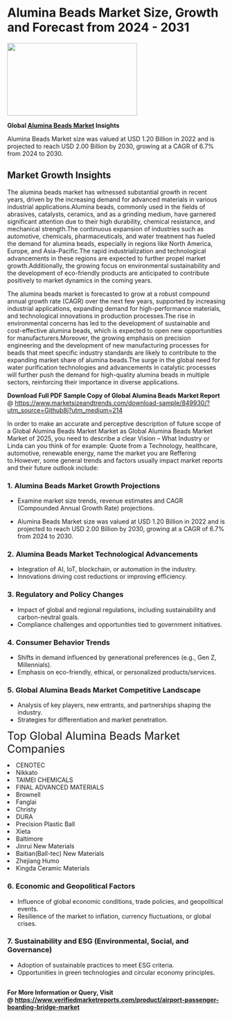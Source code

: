 <H1>Alumina Beads Market Size, Growth and Forecast from 2024 - 2031</H1><img class="aligncenter size-medium wp-image-584254" src="https://thirdeyenews.in/wp-content/uploads/2024/09/Global-Market-Research-300x168.jpeg" alt="" width="300" height="168" /><p><strong>Global&nbsp;<a href="https://www.marketsizeandtrends.com/download-sample/849930/?utm_source=Github8j?utm_medium=214">Alumina Beads Market</a> Insights</strong></p><p>Alumina Beads Market size was valued at USD 1.20 Billion in 2022 and is projected to reach USD 2.00 Billion by 2030, growing at a CAGR of 6.7% from 2024 to 2030.</p><p><h2>Market Growth Insights</h2> <p>The alumina beads market has witnessed substantial growth in recent years, driven by the increasing demand for advanced materials in various industrial applications.Alumina beads, commonly used in the fields of abrasives, catalysts, ceramics, and as a grinding medium, have garnered significant attention due to their high durability, chemical resistance, and mechanical strength.The continuous expansion of industries such as automotive, chemicals, pharmaceuticals, and water treatment has fueled the demand for alumina beads, especially in regions like North America, Europe, and Asia-Pacific.The rapid industrialization and technological advancements in these regions are expected to further propel market growth.Additionally, the growing focus on environmental sustainability and the development of eco-friendly products are anticipated to contribute positively to market dynamics in the coming years.</p> <p>The alumina beads market is forecasted to grow at a robust compound annual growth rate (CAGR) over the next few years, supported by increasing industrial applications, expanding demand for high-performance materials, and technological innovations in production processes.The rise in environmental concerns has led to the development of sustainable and cost-effective alumina beads, which is expected to open new opportunities for manufacturers.Moreover, the growing emphasis on precision engineering and the development of new manufacturing processes for beads that meet specific industry standards are likely to contribute to the expanding market share of alumina beads.The surge in the global need for water purification technologies and advancements in catalytic processes will further push the demand for high-quality alumina beads in multiple sectors, reinforcing their importance in diverse applications.<p><span class=""><strong>Download Full PDF Sample Copy of Global Alumina Beads Market Report</strong> @ <a href="https://www.marketsizeandtrends.com/download-sample/849930/?utm_source=Github8j?utm_medium=214" target="_blank">https://www.marketsizeandtrends.com/download-sample/849930/?utm_source=Github8j?utm_medium=214</a></span></p><p>In order to make an accurate and perceptive description of future scope of a Global&nbsp;Alumina Beads Market Market as Global&nbsp;Alumina Beads Market Market of 2025, you need to describe a clear Vision &ndash; What Industry or Linda can you think of for example: Quote from a Technology, healthcare, automotive, renewable energy, name the market you are Reffering to.However, some general trends and factors usually impact market reports and their future outlook include:</p><h3>1.&nbsp;<strong>Alumina Beads Market Growth Projections</strong></h3><ul><li>Examine market size trends, revenue estimates and CAGR (Compounded Annual Growth Rate) projections.</li><li><p>Alumina Beads Market size was valued at USD 1.20 Billion in 2022 and is projected to reach USD 2.00 Billion by 2030, growing at a CAGR of 6.7% from 2024 to 2030.</p></li></ul><h3>2.&nbsp;<strong>Alumina Beads Market Technological Advancements</strong></h3><ul><li>Integration of AI, IoT, blockchain, or automation in the industry.</li><li>Innovations driving cost reductions or improving efficiency.</li></ul><h3>3.&nbsp;<strong>Regulatory and Policy Changes</strong></h3><ul><li>Impact of global and regional regulations, including sustainability and carbon-neutral goals.</li><li>Compliance challenges and opportunities tied to government initiatives.</li></ul><h3>4.&nbsp;<strong>Consumer Behavior Trends</strong></h3><ul><li>Shifts in demand influenced by generational preferences (e.g., Gen Z, Millennials).</li><li>Emphasis on eco-friendly, ethical, or personalized products/services.</li></ul><h3>5.&nbsp;<strong>Global Alumina Beads Market Competitive Landscape</strong></h3><ul><li>Analysis of key players, new entrants, and partnerships shaping the industry.</li><li>Strategies for differentiation and market penetration.</li></ul><p data-pm-slice="1 1 []"><span style="color: inherit; font-family: inherit; font-size: 25px;">Top Global Alumina Beads Market Companies</span></p><div class="" data-test-id=""><p><li>CENOTEC</li><li> Nikkato</li><li> TAIMEI CHEMICALS</li><li> FINAL ADVANCED MATERIALS</li><li> Brownell</li><li> Fanglai</li><li> Christy</li><li> DURA</li><li> Precision Plastic Ball</li><li> Xieta</li><li> Baltimore</li><li> Jinrui New Materials</li><li> Baitian(Ball-tec) New Materials</li><li> Zhejiang Humo</li><li> Kingda Ceramic Materials</li></p></div><h3>6.&nbsp;<strong>Economic and Geopolitical Factors</strong></h3><ul><li>Influence of global economic conditions, trade policies, and geopolitical events.</li><li>Resilience of the market to inflation, currency fluctuations, or global crises.</li></ul><h3>7.&nbsp;<strong>Sustainability and ESG (Environmental, Social, and Governance)</strong></h3><ul><li>Adoption of sustainable practices to meet ESG criteria.</li><li>Opportunities in green technologies and circular economy principles.</li></ul><h2><strong style="font-size: 14px;">For More Information or Query, Visit @&nbsp;</strong><a style="background-color: #ffffff; font-size: 14px;" href="https://www.marketsizeandtrends.com/report/alumina-beads-market/" target="_blank">https://www.verifiedmarketreports.com/product/airport-passenger-boarding-bridge-market</a></h2>